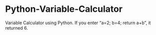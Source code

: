 # Python-Variable-Calculator
Variable Calculator using Python. If you enter “a=2;  b=4;  return a+b”, it returned 6. 
